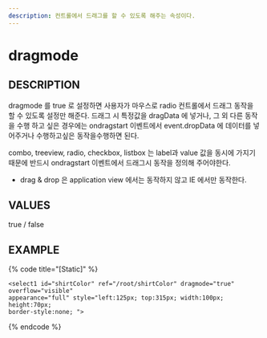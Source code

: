 ```yaml
---
description: 컨트롤에서 드래그를 할 수 있도록 해주는 속성이다.
---
```


#   dragmode                       

## DESCRIPTION

dragmode 를 true 로 설정하면 사용자가 마우스로 radio 컨트롤에서 드래그 동작을 할 수 있도록 설정만 해준다.
드래그 시 특정값을 dragData 에 넣거나, 그 외 다른 동작을 수행 하고 싶은 경우에는 ondragstart 이벤트에서 
event.dropData 에 데이터를 넣어주거나 수행하고싶은 동작을수행하면 된다.

combo, treeview, radio, checkbox, listbox 는 label과 value 값을 동시에 가지기 때문에 
반드시 ondragstart 이벤트에서 드래그시 동작을 정의해 주어야한다.

* drag & drop 은 application view 에서는 동작하지 않고 IE 에서만 동작한다. 

## VALUES

true / false

## EXAMPLE

{% code title="\[Static\]" %}
```markup
<select1 id="shirtColor" ref="/root/shirtColor" dragmode="true" overflow="visible" 
appearance="full" style="left:125px; top:315px; width:100px; height:70px; 
border-style:none; "> 
```
{% endcode %}
